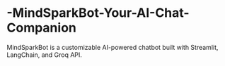 # -MindSparkBot-Your-AI-Chat-Companion
MindSparkBot is a customizable AI-powered chatbot built with Streamlit, LangChain, and Groq API.

